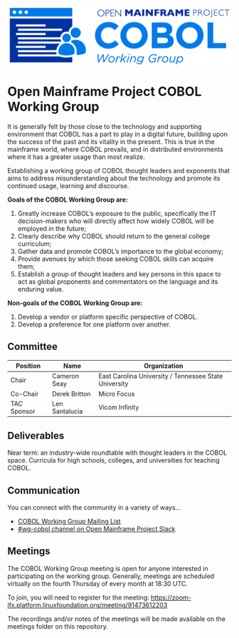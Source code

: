 [![Logo](https://raw.githubusercontent.com/openmainframeproject/artwork/main/working-groups/cobol-wg/horizontal/color/cobol-wg-horizontal-color.png)]((https://www.openmainframeproject.org/projects/cobolprogrammingcourse))

# Open Mainframe Project COBOL Working Group

It is generally felt by those close to the technology and supporting environment that COBOL has a part to play in a digital future, building upon the success of the past and its vitality in the present. This is true in the mainframe world, where COBOL prevails, and in distributed environments where it has a greater usage than most realize. 

Establishing a working group of COBOL thought leaders and exponents that aims to address misunderstanding about the technology and promote its continued usage, learning and discourse.

**Goals of the COBOL Working Group are:**

1. Greatly increase COBOL’s exposure to the public, specifically the IT decision-makers who will directly affect how widely COBOL will be employed in the future; 
2. Clearly describe why COBOL should return to the general college curriculum;
3. Gather data and promote COBOL’s importance to the global economy;
4. Provide avenues by which those seeking COBOL skills can acquire them;
5. Establish a group of thought leaders and key persons in this space to act as global proponents and commentators on the language and its enduring value.

**Non-goals of the COBOL Working Group are:**

1. Develop a vendor or platform specific perspective of COBOL.
2. Develop a preference for one platform over another.

## Committee

| Position | Name | Organization |
| ------------- | ------------- | ------------- |
| Chair | Cameron Seay | East Carolina University / Tennessee State University |
| Co-Chair | Derek Britton | Micro Focus |
| TAC Sponsor | Len Santalucia | Vicom Infinity |

## Deliverables

Near term: an industry-wide roundtable with thought leaders in the COBOL space.
Curricula for high schools, colleges, and universities for teaching COBOL.

## Communication

You can connect with the community in a variety of ways...

- [COBOL Working Group Mailing List](https://lists.openmainframeproject.org/g/wg-cobol)
- [#wg-cobol channel on Open Mainframe Project Slack](https://slack.openmainframeproject.org)

## Meetings

The COBOL Working Group meeting is open for anyone interested in participating on the working group. Generally, meetings are scheduled virtually on the fourth Thursday of every month at 18:30 UTC.

To join, you will need to register for the meeting: https://zoom-lfx.platform.linuxfoundation.org/meeting/91473612203

The recordings and/or notes of the meetings will be made available on the meetings folder on this repository.
